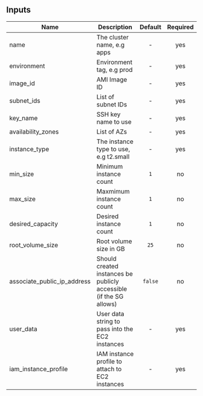 
## Inputs

| Name | Description | Default | Required |
|------|-------------|:-----:|:-----:|
| name | The cluster name, e.g apps | - | yes |
| environment | Environment tag, e.g prod | - | yes |
| image_id | AMI Image ID | - | yes |
| subnet_ids | List of subnet IDs | - | yes |
| key_name | SSH key name to use | - | yes |
| availability_zones | List of AZs | - | yes |
| instance_type | The instance type to use, e.g t2.small | - | yes |
| min_size | Minimum instance count | `1` | no |
| max_size | Maxmimum instance count | `1` | no |
| desired_capacity | Desired instance count | `1` | no |
| root_volume_size | Root volume size in GB | `25` | no |
| associate_public_ip_address | Should created instances be publicly accessible (if the SG allows) | `false` | no |
| user_data | User data string to pass into the EC2 instances | - | yes |
| iam_instance_profile | IAM instance profile to attach to EC2 instances | - | yes |

